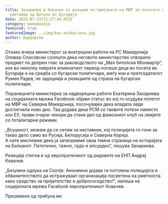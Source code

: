 ```yaml
---
title: Захариева и Ковачев со реакции по пријавата на МВР за посетата на младите
  уметници од Битола во Бугарија
date: 2023-07-21T12:27:54.052Z
category: македонија
featured: true
featuredImage: ../img/kov-ezaharieva.jpg
author: Вардарски
---
```

<!--StartFragment-->

Откако вчера министерот за внатрешни работи на РС Македонија Оливер Спасовски соопшти дека неговото министерство отворило предмет по допрен глас за раководството на „Мал битолски Монмартр“, кое во неколку наврати изминатиот период носеше деца во посета во Бугарија и на средба со бугарски политичари, меѓу кои и претседателот Румен Радев, не задоцнија и реакциите од страна на бугарски политичари.

Поранешнета министерка за надворешни работи Екатерина Захариева на социјалната мрежа Facebook објави статус во кој го осудува потегот на МВР на Северна Македонија, посочувајќи дека владата овде достигнала ново дно. Таа додава дека РСМ со таквите потези наместо кон ЕУ, прави очајни чекори да стане дел од фамозниот клуб на земјите со тоталитарни режими.

„Всушност, можам да се сетам за наставник, кој полицијата го гони за такво дело само во Русија, Белорусија и Северна Кореја.\
А сите мислевме дека ја затворивме оваа темна страница на историјата на Балканот. Патетично, тажно, грдо и апсурдно“, пишува Захариева.

Реакција стигна и од европратеникот од редовите на ЕНП Андреј Ковачев.

„Безумна одлука на Скопје. Анонимна дојава ги поттикна полицијата и обвинителството да истражуваат организација посветена на уметноста како средство за пријателство и добрососедство!“, напиша на социјалната мрежа Facebook европратеникот Ковачев.

<!--EndFragment-->



Преземено од трибуна.мк